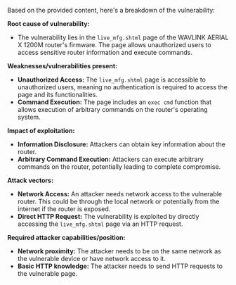 Based on the provided content, here's a breakdown of the vulnerability:

**Root cause of vulnerability:**

*   The vulnerability lies in the `live_mfg.shtml` page of the WAVLINK AERIAL X 1200M router's firmware. The page allows unauthorized users to access sensitive router information and execute commands.

**Weaknesses/vulnerabilities present:**

*   **Unauthorized Access:** The `live_mfg.shtml` page is accessible to unauthorized users, meaning no authentication is required to access the page and its functionalities.
*   **Command Execution:** The page includes an `exec cmd` function that allows execution of arbitrary commands on the router's operating system.

**Impact of exploitation:**

*   **Information Disclosure:** Attackers can obtain key information about the router.
*   **Arbitrary Command Execution:** Attackers can execute arbitrary commands on the router, potentially leading to complete compromise.

**Attack vectors:**

*   **Network Access:** An attacker needs network access to the vulnerable router. This could be through the local network or potentially from the internet if the router is exposed.
*   **Direct HTTP Request:** The vulnerability is exploited by directly accessing the `live_mfg.shtml` page via an HTTP request.

**Required attacker capabilities/position:**

*   **Network proximity:** The attacker needs to be on the same network as the vulnerable device or have network access to it.
*   **Basic HTTP knowledge:** The attacker needs to send HTTP requests to the vulnerable page.